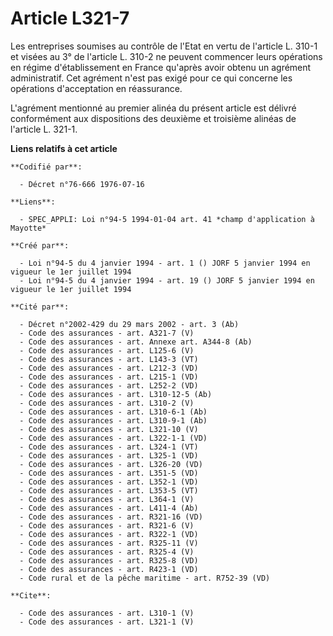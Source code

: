 # Article L321-7

Les entreprises soumises au contrôle de l'Etat en vertu de l'article L. 310-1 et visées au 3° de l'article L. 310-2 ne
peuvent commencer leurs opérations en régime d'établissement en France qu'après avoir obtenu un agrément administratif. Cet
agrément n'est pas exigé pour ce qui concerne les opérations d'acceptation en réassurance. 

L'agrément mentionné au premier alinéa du présent article est délivré conformément aux dispositions des deuxième et troisième
alinéas de l'article L. 321-1.

**Liens relatifs à cet article**

	**Codifié par**:

	  - Décret n°76-666 1976-07-16

	**Liens**:

	  - SPEC_APPLI: Loi n°94-5 1994-01-04 art. 41 *champ d'application à Mayotte*

	**Créé par**:

	  - Loi n°94-5 du 4 janvier 1994 - art. 1 () JORF 5 janvier 1994 en vigueur le 1er juillet 1994
	  - Loi n°94-5 du 4 janvier 1994 - art. 19 () JORF 5 janvier 1994 en vigueur le 1er juillet 1994

	**Cité par**:

	  - Décret n°2002-429 du 29 mars 2002 - art. 3 (Ab)
	  - Code des assurances - art. A321-7 (V)
	  - Code des assurances - art. Annexe art. A344-8 (Ab)
	  - Code des assurances - art. L125-6 (V)
	  - Code des assurances - art. L143-3 (VT)
	  - Code des assurances - art. L212-3 (VD)
	  - Code des assurances - art. L215-1 (VD)
	  - Code des assurances - art. L252-2 (VD)
	  - Code des assurances - art. L310-12-5 (Ab)
	  - Code des assurances - art. L310-2 (V)
	  - Code des assurances - art. L310-6-1 (Ab)
	  - Code des assurances - art. L310-9-1 (Ab)
	  - Code des assurances - art. L321-10 (V)
	  - Code des assurances - art. L322-1-1 (VD)
	  - Code des assurances - art. L324-1 (VT)
	  - Code des assurances - art. L325-1 (VD)
	  - Code des assurances - art. L326-20 (VD)
	  - Code des assurances - art. L351-5 (VD)
	  - Code des assurances - art. L352-1 (VD)
	  - Code des assurances - art. L353-5 (VT)
	  - Code des assurances - art. L364-1 (V)
	  - Code des assurances - art. L411-4 (Ab)
	  - Code des assurances - art. R321-16 (VD)
	  - Code des assurances - art. R321-6 (V)
	  - Code des assurances - art. R322-1 (VD)
	  - Code des assurances - art. R325-11 (V)
	  - Code des assurances - art. R325-4 (V)
	  - Code des assurances - art. R325-8 (VD)
	  - Code des assurances - art. R423-1 (VD)
	  - Code rural et de la pêche maritime - art. R752-39 (VD)

	**Cite**:

	  - Code des assurances - art. L310-1 (V)
	  - Code des assurances - art. L321-1 (V)
